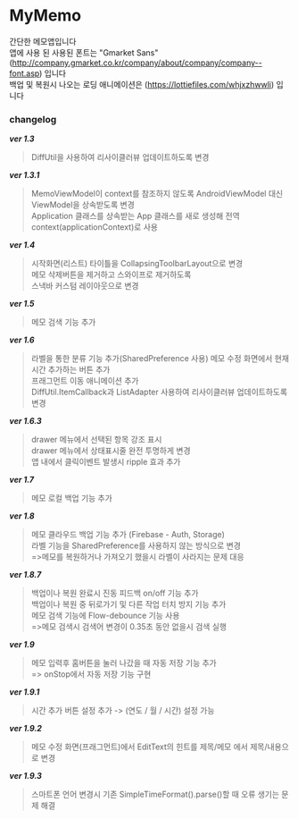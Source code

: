 # MyMemo
간단한 메모앱입니다  
앱에 사용 된 사용된 폰트는 "Gmarket Sans"(http://company.gmarket.co.kr/company/about/company/company--font.asp) 입니다  
백업 및 복원시 나오는 로딩 애니메이션은 (https://lottiefiles.com/whjxzhwwli) 입니다
<br>

### changelog 
***ver 1.3***  
>DiffUtil을 사용하여 리사이클러뷰 업데이트하도록 변경

***ver 1.3.1***  
>MemoViewModel이 context를 참조하지 않도록 AndroidViewModel 대신 ViewModel을 상속받도록 변경  
>Application 클래스를 상속받는 App 클래스를 새로 생성해 전역 context(applicationContext)로 사용

***ver 1.4***  
>시작화면(리스트) 타이틀을 CollapsingToolbarLayout으로 변경  
>메모 삭제버튼을 제거하고 스와이프로 제거하도록  
>스낵바 커스텀 레이아웃으로 변경

***ver 1.5***
>메모 검색 기능 추가

***ver 1.6***
>라벨을 통한 분류 기능 추가(SharedPreference 사용)
>메모 수정 화면에서 현재 시간 추가하는 버튼 추가  
>프래그먼트 이동 애니메이션 추가  
>DiffUtil.ItemCallback과 ListAdapter 사용하여 리사이클러뷰 업데이트하도록 변경

***ver 1.6.3***
>drawer 메뉴에서 선택된 항목 강조 표시  
>drawer 메뉴에서 상태표시줄 완전 투명하게 변경  
>앱 내에서 클릭이벤트 발생시 ripple 효과 추가

***ver 1.7***
>메모 로컬 백업 기능 추가

***ver 1.8***
>메모 클라우드 백업 기능 추가 (Firebase - Auth, Storage)  
>라벨 기능을 SharedPreference를 사용하지 않는 방식으로 변경  
> =>메모를 복원하거나 가져오기 했을시 라벨이 사라지는 문제 대응

***ver 1.8.7***
>백업이나 복원 완료시 진동 피드백 on/off 기능 추가  
>백업이나 복원 중 뒤로가기 및 다른 작업 터치 방지 기능 추가  
>메모 검색 기능에 Flow-debounce 기능 사용  
> =>메모 검색시 검색어 변경이 0.35초 동안 없을시 검색 실행  

***ver 1.9***
>메모 입력후 홈버튼을 눌러 나갔을 때 자동 저장 기능 추가  
> => onStop에서 자동 저장 기능 구현

***ver 1.9.1***
>시간 추가 버튼 설정 추가 -> (연도 / 월 / 시간) 설정 가능

***ver 1.9.2***
>메모 수정 화면(프래그먼트)에서 EditText의 힌트를 제목/메모 에서 제목/내용으로 변경 

***ver 1.9.3***
>스마트폰 언어 변경시 기존  SimpleTimeFormat().parse()할 때 오류 생기는 문제 해결
